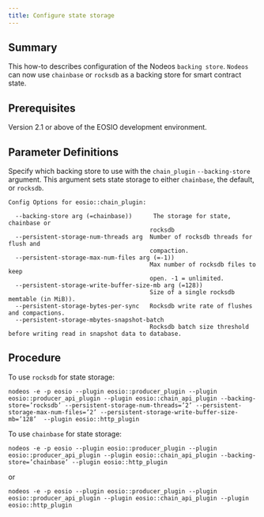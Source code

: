 ```yaml
---
title: Configure state storage
---
```


## Summary
This how-to describes configuration of the Nodeos `backing store`. `Nodeos` can now use `chainbase` or `rocksdb` as a backing store for smart contract state.
   
## Prerequisites
Version 2.1 or above of the EOSIO development environment. 

## Parameter Definitions 
Specify which backing store to use with the `chain_plugin` `--backing-store` argument. This argument sets state storage to either `chainbase`, the default, or `rocksdb`.

```console
Config Options for eosio::chain_plugin:

  --backing-store arg (=chainbase))      The storage for state, chainbase or 
                                        rocksdb
  --persistent-storage-num-threads arg 	Number of rocksdb threads for flush and
                                        compaction.   
  --persistent-storage-max-num-files arg (=-1))
  										Max number of rocksdb files to keep 
                                        open. -1 = unlimited.
  --persistent-storage-write-buffer-size-mb arg (=128))
                                        Size of a single rocksdb memtable (in MiB)).
  --persistent-storage-bytes-per-sync   Rocksdb write rate of flushes and compactions.
  --persistent-storage-mbytes-snapshot-batch
										Rocksdb batch size threshold before writing read in snapshot data to database.
``` 

## Procedure
To use `rocksdb` for state storage:

```shell
nodeos -e -p eosio --plugin eosio::producer_plugin --plugin eosio::producer_api_plugin --plugin eosio::chain_api_plugin --backing-store=’rocksdb’ --persistent-storage-num-threads=’2’ --persistent-storage-max-num-files=’2’ --persistent-storage-write-buffer-size-mb=’128’  --plugin eosio::http_plugin 
```

To use `chainbase` for state storage:

```shell
nodeos -e -p eosio --plugin eosio::producer_plugin --plugin eosio::producer_api_plugin --plugin eosio::chain_api_plugin --backing-store=’chainbase’ --plugin eosio::http_plugin 
```

or

```shell
nodeos -e -p eosio --plugin eosio::producer_plugin --plugin eosio::producer_api_plugin --plugin eosio::chain_api_plugin --plugin eosio::http_plugin 
```


